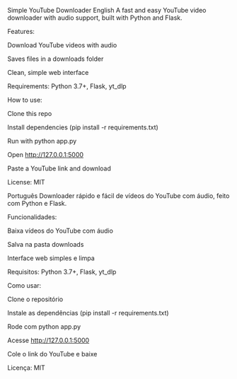 Simple YouTube Downloader
English
A fast and easy YouTube video downloader with audio support, built with Python and Flask.

Features:

Download YouTube videos with audio

Saves files in a downloads folder

Clean, simple web interface

Requirements: Python 3.7+, Flask, yt_dlp

How to use:

Clone this repo

Install dependencies (pip install -r requirements.txt)

Run with python app.py

Open http://127.0.0.1:5000

Paste a YouTube link and download

License: MIT

Português
Downloader rápido e fácil de vídeos do YouTube com áudio, feito com Python e Flask.

Funcionalidades:

Baixa vídeos do YouTube com áudio

Salva na pasta downloads

Interface web simples e limpa

Requisitos: Python 3.7+, Flask, yt_dlp

Como usar:

Clone o repositório

Instale as dependências (pip install -r requirements.txt)

Rode com python app.py

Acesse http://127.0.0.1:5000

Cole o link do YouTube e baixe

Licença: MIT
